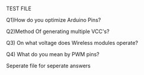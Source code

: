 TEST FILE

Q1)How do you optimize Arduino Pins?



Q2)Method Of generating multiple VCC's?



Q3) On what voltage does Wireless modules operate?



Q4) What do you mean by PWM pins?







Seperate file for seperate answers
